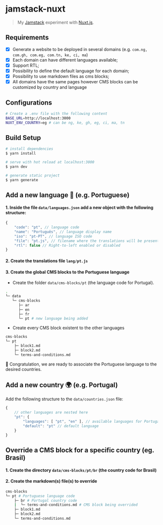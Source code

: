 # jamstack-nuxt
   
> My [Jamstack](https://jamstack.org/) experiment with [Nuxt.js](https://nuxtjs.org).

## Requirements
- [X] Generate a website to be deployed in several domains (e.g. `com.ng, com.gh, com.eg, com.tn, ke, ci, ma`)
- [X] Each domain can have different languages available;
- [X] Support RTL;
- [X] Possibility to define the default language for each domain;
- [X] Possibility to use markdown files as cms blocks;
- [X] All domains have the same pages however CMS blocks can be customized by country and language

## Configurations
```bash
# Create a .env file with the following content
BASE_URL=http://localhost:3000
NUXT_ENV_COUNTRY=eg # can be ng, ke, gh, eg, ci, ma, tn
```

## Build Setup

```bash
# install dependencies
$ yarn install

# serve with hot reload at localhost:3000
$ yarn dev

# generate static project
$ yarn generate
```

## Add a new language :speech_balloon: (e.g. Portuguese)
#### 1. Inside the file `data/languages.json` add a new object with the following structure:

```js
{
    "code": "pt", // language code
    "name": "Português", // language display name
    "iso": "pt-PT", // language ISO code
    "file": "pt.js", // filename where the translations will be present
    "rtl": false // Right-to-left enabled or disabled
}
```

#### 2. Create the translations file `lang/pt.js`
  
#### 3. Create the global CMS blocks to the Portuguese language
  
- Create the folder `data/cms-blocks/pt` (the language code for Portugal).

```bash
.
└─ data
   └─ cms-blocks
      ├─ ar
      ├─ en
      ├─ fr
      └─ pt # new language being added
```

- Create every CMS block existent to the other languages

```bash
cms-blocks
└─ pt
    ├─ block1.md
    ├─ block2.md
    └─ terms-and-conditions.md
```

:tada: Congratulation, we are ready to associate the Portuguese language to the desired countries.

## Add a new country :earth_africa: (e.g. Portugal)
Add the following structure to the `data/countries.json` file:

```js
{
    // other languages are nested here
    "pt": {
        "languages": [ "pt", "en" ], // available languages for Portugal
        "default": "pt" // default language
    }
}
```

## Override a CMS block for a specific country (eg. Brasil)

#### 1. Create the directory `data/cms-blocks/pt/br` (the country code for Brasil)
#### 2. Create the markdown(s) file(s) to override

```bash
cms-blocks
└─ pt # Portuguese language code
    ├─ br # Portugal country code
    |  └─ terms-and-conditions.md # CMS block being overrided
    ├─ block1.md
    ├─ block2.md
    └─ terms-and-conditions.md
```
